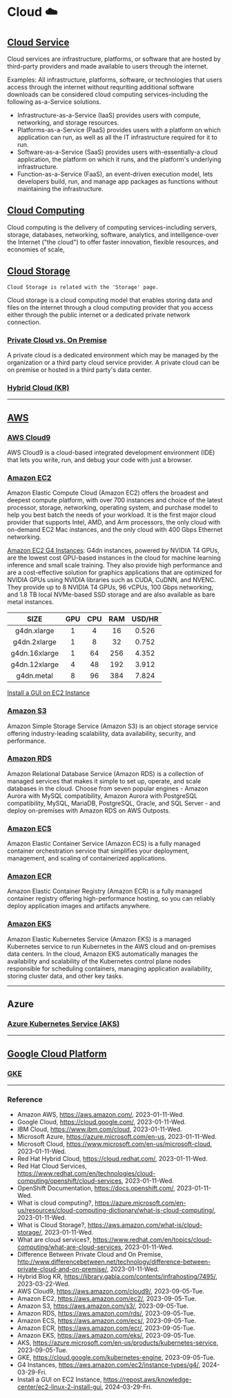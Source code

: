 # Cloud :cloud:

## [Cloud Service](https://www.redhat.com/en/topics/cloud-computing/what-are-cloud-services)

Cloud services are infrastructure, platforms, or software that are hosted by third-party providers and made available to users through the internet.

Examples: All infrastructure, platforms, software, or technologies that users access through the internet without requriting additional software downloads can be considered cloud computing services-including the following as-a-Service solutions.
- Infrastructure-as-a-Service (IaaS) provides users with compute, networking, and storage resources.
- Platforms-as-a-Service (PaaS) provides users with a platform on which application can run, as well as all the IT infrastructure required for it to run.
- Software-as-a-Service (SaaS) provides users with-essentially-a cloud application, the platform on which it runs, and the platform's underlying infrastructure.
- Function-as-a-Service (FaaS), an event-driven execution model, lets developers build, run, and manage app packages as functions without maintaining the infrastructure.

## [Cloud Computing](https://azure.microsoft.com/en-us/resources/cloud-computing-dictionary/what-is-cloud-computing/)

Cloud computing is the delivery of computing services-including servers, storage, databases, networking, software, analytics, and intelligence-over the Internet ("the cloud") to offer faster innovation, flexible resources, and economies of scale,

## [Cloud Storage](https://aws.amazon.com/what-is/cloud-storage/)

`Cloud Storage is related with the 'Storage' page.`

Cloud storage is a cloud computing model that enables storing data and files on the internet through a cloud computing provider that you access either through the public internet or a dedicated private network connection.

### [Private Cloud vs. On Premise](http://www.differencebetween.net/technology/difference-between-private-cloud-and-on-premise/)

A private cloud is a dedicated environment which may be managed by the organization or a third party cloud service provider. A private cloud can be on premise or hosted in a third party's data center.

### [Hybrid Cloud (KR)](https://library.gabia.com/contents/infrahosting/7495/)

---

## [AWS](https://aws.amazon.com/)

### [AWS Cloud9](https://aws.amazon.com/cloud9/)

AWS Cloud9 is a cloud-based integrated development environment (IDE) that lets you write, run, and debug your code with just a browser.

### [Amazon EC2](https://aws.amazon.com/ec2/)

Amazon Elastic Compute Cloud (Amazon EC2) offers the broadest and deepest compute platform, with over 700 instances and choice of the latest processor, storage, networking, operating system, and purchase model to help you best batch the needs of your workload. It is the first major cloud provider that supports Intel, AMD, and Arm processors, the only cloud with on-demand EC2 Mac instances, and the only cloud with 400 Gbps Ethernet networking.

[Amazon EC2 G4 Instances](https://aws.amazon.com/ec2/instance-types/g4/): G4dn instances, powered by NVIDIA T4 GPUs, are the lowest cost GPU-based instances in the cloud for machine learning inference and small scale training. They also provide high performance and are a cost-effective solution for graphics applications that are optimized for NVIDIA GPUs using NVIDIA libraries such as CUDA, CuDNN, and NVENC. They provide up to 8 NVIDIA T4 GPUs, 96 vCPUs, 100 Gbps networking, and 1.8 TB local NVMe-based SSD storage and are also available as bare metal instances.

|SIZE|GPU|CPU|RAM|USD/HR|
|:--:|:-:|:-:|:-:|:----:|
|g4dn.xlarge|1|4|16|0.526|
|g4dn.2xlarge|1|8|32|0.752|
|g4dn.16xlarge|1|64|256|4.352|
|g4dn.12xlarge|4|48|192|3.912|
|g4dn.metal|8|96|384|7.824|

[Install a GUI on EC2 Instance](https://repost.aws/knowledge-center/ec2-linux-2-install-gui)

### [Amazon S3](https://aws.amazon.com/s3/)

Amazon Simple Storage Service (Amazon S3) is an object storage service offering industry-leading scalability, data availability, security, and performance.

### [Amazon RDS](https://aws.amazon.com/rds/)

Amazon Relational Database Service (Amazon RDS) is a collection of managed services that makes it simple to set up, operate, and scale databases in the cloud. Choose from seven popular engines - Amazon Aurora with MySQL compatibility, Amazon Aurora with PostgreSQL compatibility, MySQL, MariaDB, PostgreSQL, Oracle, and SQL Server - and deploy on-premises with Amazon RDS on AWS Outposts.

### [Amazon ECS](https://aws.amazon.com/ecs)

Amazon Elastic Container Service (Amazon ECS) is a fully managed container orchestration service that simplifies your deployment, management, and scaling of containerized applications.

### [Amazon ECR](https://aws.amazon.com/ecr)

Amazon Elastic Container Registry (Amazon ECR) is a fully managed container registry offering high-performance hosting, so you can reliably deploy application images and artifacts anywhere.

### [Amazon EKS](https://aws.amazon.com/eks/)

Amazon Elastic Kubernetes Service (Amazon EKS) is a managed Kubernetes service to run Kubernetes in the AWS cloud and on-premises data centers. In the cloud, Amazon EKS automatically manages the availability and scalability of the Kubernetes control plane nodes responsible for scheduling containers, managing application availability, storing cluster data, and other key tasks.

---

## Azure

### [Azure Kubernetes Service (AKS)](https://azure.microsoft.com/en-us/products/kubernetes-service)

---

## [Google Cloud Platform](https://cloud.google.com/?hl=en)

### [GKE](https://cloud.google.com/kubernetes-engine)

---

### Reference
- Amazon AWS, https://aws.amazon.com/, 2023-01-11-Wed.
- Google Cloud, https://cloud.google.com/, 2023-01-11-Wed.
- IBM Cloud, https://www.ibm.com/cloud, 2023-01-11-Wed.
- Microsoft Azure, https://azure.microsoft.com/en-us, 2023-01-11-Wed.
- Microsoft Cloud, https://www.microsoft.com/en-us/microsoft-cloud, 2023-01-11-Wed.
- Red Hat Hybrid Cloud, https://cloud.redhat.com/, 2023-01-11-Wed.
- Red Hat Cloud Services, https://www.redhat.com/en/technologies/cloud-computing/openshift/cloud-services, 2023-01-11-Wed.
- OpenShift Documentation, https://docs.openshift.com/, 2023-01-11-Wed.
- What is cloud computing?, https://azure.microsoft.com/en-us/resources/cloud-computing-dictionary/what-is-cloud-computing/, 2023-01-11-Wed.
- What is Cloud Storage?, https://aws.amazon.com/what-is/cloud-storage/, 2023-01-11-Wed.
- What are cloud services?, https://www.redhat.com/en/topics/cloud-computing/what-are-cloud-services, 2023-01-11-Wed.
- Difference Between Private Cloud and On Premise, http://www.differencebetween.net/technology/difference-between-private-cloud-and-on-premise/, 2023-01-11-Wed.
- Hybrid Blog KR, https://library.gabia.com/contents/infrahosting/7495/, 2023-03-22-Wed.
- AWS Cloud9, https://aws.amazon.com/cloud9/, 2023-09-05-Tue.
- Amazon EC2, https://aws.amazon.com/ec2/, 2023-09-05-Tue.
- Amazon S3, https://aws.amazon.com/s3/, 2023-09-05-Tue.
- Amazon RDS, https://aws.amazon.com/rds/, 2023-09-05-Tue.
- Amazon ECS, https://aws.amazon.com/ecs/, 2023-09-05-Tue.
- Amazon ECR, https://aws.amazon.com/ecr/, 2023-09-05-Tue.
- Amazon EKS, https://aws.amazon.com/eks/, 2023-09-05-Tue.
- AKS, https://azure.microsoft.com/en-us/products/kubernetes-service, 2023-09-05-Tue.
- GKE, https://cloud.google.com/kubernetes-engine, 2023-09-05-Tue.
- G4 Instances, https://aws.amazon.com/ec2/instance-types/g4/, 2024-03-29-Fri.
- Install a GUI on EC2 Instance, https://repost.aws/knowledge-center/ec2-linux-2-install-gui, 2024-03-29-Fri.
